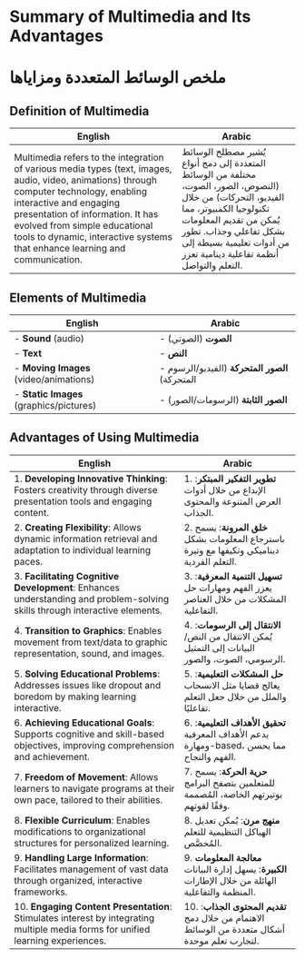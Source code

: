# Summary of Multimedia and Its Advantages
# ملخص الوسائط المتعددة ومزاياها

## Definition of Multimedia  
| English | Arabic |
|---------|--------|
| Multimedia refers to the integration of various media types (text, images, audio, video, animations) through computer technology, enabling interactive and engaging presentation of information. It has evolved from simple educational tools to dynamic, interactive systems that enhance learning and communication. | يُشير مصطلح الوسائط المتعددة إلى دمج أنواع مختلفة من الوسائط (النصوص، الصور، الصوت، الفيديو، التحركات) من خلال تكنولوجيا الكمبيوتر، مما يُمكن من تقديم المعلومات بشكل تفاعلي وجذاب. تطور من أدوات تعليمية بسيطة إلى أنظمة تفاعلية دينامية تعزز التعلم والتواصل. |

## Elements of Multimedia  
| English | Arabic |
|---------|--------|
| - **Sound** (audio) | - **الصوت** (الصوتي) |
| - **Text** | - **النص** |
| - **Moving Images** (video/animations) | - **الصور المتحركة** (الفيديو/الرسوم المتحركة) |
| - **Static Images** (graphics/pictures) | - **الصور الثابتة** (الرسومات/الصور) |

## Advantages of Using Multimedia  
| English | Arabic |
|---------|--------|
| 1. **Developing Innovative Thinking**: Fosters creativity through diverse presentation tools and engaging content. | 1. **تطوير التفكير المبتكر**:  الإبداع من خلال أدوات العرض المتنوعة والمحتوى الجذاب. |
| 2. **Creating Flexibility**: Allows dynamic information retrieval and adaptation to individual learning paces. | 2. **خلق المرونة**: يسمح باسترجاع المعلومات بشكل ديناميكي وتكيفها مع وتيرة التعلم الفردية. |
| 3. **Facilitating Cognitive Development**: Enhances understanding and problem-solving skills through interactive elements. | 3. **تسهيل التنمية المعرفية**: يعزز الفهم ومهارات حل المشكلات من خلال العناصر التفاعلية. |
| 4. **Transition to Graphics**: Enables movement from text/data to graphic representation, sound, and images. | 4. **الانتقال إلى الرسومات**: يُمكن الانتقال من النص/البيانات إلى التمثيل الرسومي، الصوت، والصور. |
| 5. **Solving Educational Problems**: Addresses issues like dropout and boredom by making learning interactive. | 5. **حل المشكلات التعليمية**: يعالج قضايا مثل الانسحاب والملل من خلال جعل التعلم تفاعليًا. |
| 6. **Achieving Educational Goals**: Supports cognitive and skill-based objectives, improving comprehension and achievement. | 6. **تحقيق الأهداف التعليمية**: يدعم الأهداف المعرفية ومهارة-based، مما يحسن الفهم والنجاح. |
| 7. **Freedom of Movement**: Allows learners to navigate programs at their own pace, tailored to their abilities. | 7. **حرية الحركة**: يسمح للمتعلمين بتصفح البرامج بوتيرتهم الخاصة، المُصممة وفقًا لقوتهم. |
| 8. **Flexible Curriculum**: Enables modifications to organizational structures for personalized learning. | 8. **منهج مرن**: يُمكن تعديل الهياكل التنظيمية للتعلم المُخصَّص. |
| 9. **Handling Large Information**: Facilitates management of vast data through organized, interactive frameworks. | 9. **معالجة المعلومات الكبيرة**: يسهل إدارة البيانات الهائلة من خلال الإطارات المنظمة والتفاعلية. |
| 10. **Engaging Content Presentation**: Stimulates interest by integrating multiple media forms for unified learning experiences. | 10. **تقديم المحتوى الجذاب**:  الاهتمام من خلال دمج أشكال متعددة من الوسائط لتجارب تعلم موحدة. |
